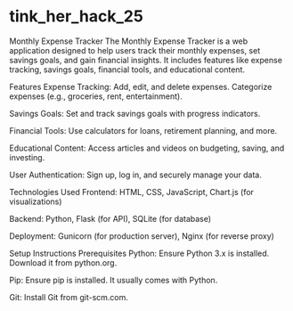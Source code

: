 # tink_her_hack_25
Monthly Expense Tracker
The Monthly Expense Tracker is a web application designed to help users track their monthly expenses, set savings goals, and gain financial insights. It includes features like expense tracking, savings goals, financial tools, and educational content.

Features
Expense Tracking: Add, edit, and delete expenses. Categorize expenses (e.g., groceries, rent, entertainment).

Savings Goals: Set and track savings goals with progress indicators.

Financial Tools: Use calculators for loans, retirement planning, and more.

Educational Content: Access articles and videos on budgeting, saving, and investing.

User Authentication: Sign up, log in, and securely manage your data.

Technologies Used
Frontend: HTML, CSS, JavaScript, Chart.js (for visualizations)

Backend: Python, Flask (for API), SQLite (for database)

Deployment: Gunicorn (for production server), Nginx (for reverse proxy)

Setup Instructions
Prerequisites
Python: Ensure Python 3.x is installed. Download it from python.org.

Pip: Ensure pip is installed. It usually comes with Python.

Git: Install Git from git-scm.com.

